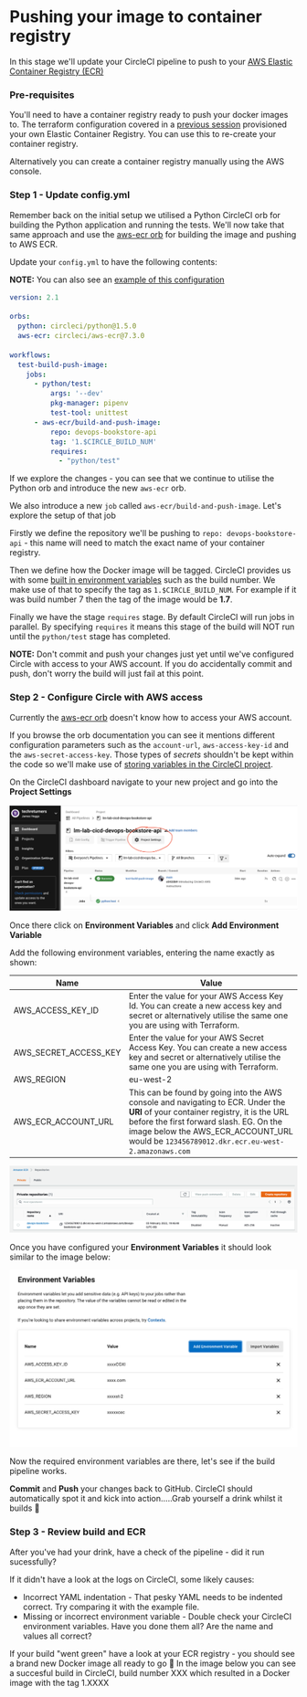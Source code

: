 # Pushing your image to container registry

In this stage we'll update your CircleCI pipeline to push to your [AWS Elastic Container Registry (ECR)](https://aws.amazon.com/ecr/)

### Pre-requisites

You'll need to have a container registry ready to push your docker images to. The terraform configuration covered in a [previous session](https://github.com/techreturners/lm-lab-eks-terraform-devopsupskill) provisioned your own Elastic Container Registry. You can use this to re-create your container registry.

Alternatively you can create a container registry manually using the AWS console.

### Step 1 - Update config.yml

Remember back on the initial setup we utilised a Python CircleCI orb for building the Python application and running the tests. We'll now take that same approach and use the [aws-ecr orb](https://circleci.com/developer/orbs/orb/circleci/aws-ecr) for building the image and pushing to AWS ECR.

Update your `config.yml` to have the following contents:

**NOTE:** You can also see an [example of this configuration](../.circleci/aws.example.config.yml)

```yaml
version: 2.1

orbs:
  python: circleci/python@1.5.0
  aws-ecr: circleci/aws-ecr@7.3.0

workflows:
  test-build-push-image:
    jobs:
      - python/test:
          args: '--dev'
          pkg-manager: pipenv
          test-tool: unittest 
      - aws-ecr/build-and-push-image:
          repo: devops-bookstore-api
          tag: '1.$CIRCLE_BUILD_NUM'
          requires:
            - "python/test"
```

If we explore the changes - you can see that we continue to utilise the Python orb and introduce the new `aws-ecr` orb.

We also introduce a new `job` called `aws-ecr/build-and-push-image`. Let's explore the setup of that job

Firstly we define the repository we'll be pushing to `repo: devops-bookstore-api` - this name will need to match the exact name of your container registry.

Then we define how the Docker image will be tagged. CircleCI provides us with some [built in environment variables](https://circleci.com/docs/2.0/env-vars/#built-in-environment-variables) such as the build number. We make use of that to specify the tag as `1.$CIRCLE_BUILD_NUM`. For example if it was build number 7 then the tag of the image would be **1.7**.

Finally we have the stage `requires` stage. By default CircleCI will run jobs in parallel. By specifying `requires` it means this stage of the build will NOT run until the `python/test` stage has completed.

**NOTE:** Don't commit and push your changes just yet until we've configured Circle with access to your AWS account. If you do accidentally commit and push, don't worry the build will just fail at this point. 

### Step 2 - Configure Circle with AWS access

Currently the [aws-ecr orb](https://circleci.com/developer/orbs/orb/circleci/aws-ecr) doesn't know how to access your AWS account.

If you browse the orb documentation you can see it mentions different configuration parameters such as the `account-url`, `aws-access-key-id` and the `aws-secret-access-key`. Those types of *secrets* shouldn't be kept within the code so we'll make use of [storing variables in the CircleCI project](https://circleci.com/docs/2.0/env-vars/#setting-an-environment-variable-in-a-project).


On the CircleCI dashboard navigate to your new project and go into the **Project Settings**

![CircleCI projects settings](./images/circle_projectsettings.png "CircleCI project settings")

Once there click on **Environment Variables** and click **Add Environment Variable**

Add the following environment variables, entering the name exactly as shown:

| Name        | Value       |
| ----------- | ----------- |
| AWS_ACCESS_KEY_ID       | Enter the value for your AWS Access Key Id. You can create a new access key and secret or alternatively utilise the same one you are using with Terraform.     |
| AWS_SECRET_ACCESS_KEY      | Enter the value for your AWS Secret Access Key. You can create a new access key and secret or alternatively utilise the same one you are using with Terraform.     |
| AWS_REGION | eu-west-2 |
| AWS_ECR_ACCOUNT_URL | This can be found by going into the AWS console and navigating to ECR. Under the **URI** of your container registry, it is the URL before the first forward slash. EG. On the image below the AWS_ECR_ACCOUNT_URL would be `123456789012.dkr.ecr.eu-west-2.amazonaws.com`

![AWS ECR URL](./images/aws_ecr_url.png "AWS ECR URL")

Once you have configured your **Environment Variables** it should look similar to the image below:

![CircleCI AWS Environment Variables](./images/circle_aws_env_var.png "CircleCI AWS Environment Variables")

Now the required environment variables are there, let's see if the build pipeline works.

**Commit** and **Push** your changes back to GitHub. CircleCI should automatically spot it and kick into action.....Grab yourself a drink whilst it builds 🙌

### Step 3 - Review build and ECR

After you've had your drink, have a check of the pipeline - did it run sucessfully?

If it didn't have a look at the logs on CircleCI, some likely causes:

* Incorrect YAML indentation - That pesky YAML needs to be indented correct. Try comparing it with the example file.
* Missing or incorrect environment variable - Double check your CircleCI environment variables. Have you done them all? Are the name and values all correct?

If your build "went green" have a look at your ECR registry - you should see a brand new Docker image all ready to go 🚀 In the image below you can see a succesful build in CircleCI, build number XXX which resulted in a Docker image with the tag 1.XXXX



